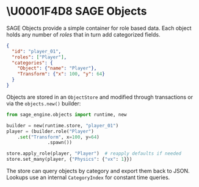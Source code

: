 # \U0001F4D8 SAGE Objects

SAGE Objects provide a simple container for role based data. Each object holds
any number of *roles* that in turn add categorized fields.

```json
{
  "id": "player_01",
  "roles": ["Player"],
  "categories": {
    "Object": {"name": "Player"},
    "Transform": {"x": 100, "y": 64}
  }
}
```

Objects are stored in an `ObjectStore` and modified through transactions or via
the `objects.new()` builder:

```python
from sage_engine.objects import runtime, new

builder = new(runtime.store, "player_01")
player = (builder.role("Player")
    .set("Transform", x=100, y=64)
               .spawn())

store.apply_role(player, "Player")  # reapply defaults if needed
store.set_many(player, {"Physics": {"vx": 1}})
```

The store can query objects by category and export them back to JSON.
Lookups use an internal `CategoryIndex` for constant time queries.
